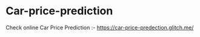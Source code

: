 # Car-price-prediction
Check  online Car Price Prediction :- https://car-price-predection.glitch.me/

